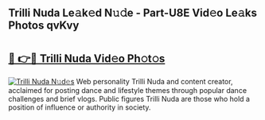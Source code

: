 ## Trilli Nuda Le𝚊k𝚎d N𝚞𝚍e - Part-U8E Vid𝚎o Le𝚊ks Photos qvKvy

# <h2><a href="http://fbfz54c.evod.top/?m=Trilli+Nuda">🔗 👉🔴 Trilli Nuda Vid𝚎o Ph𝚘t𝚘s</a></h2>

[![Trilli Nuda N𝚞d𝚎s](https://i.imgur.com/8V9OHl7.gif)](http://fbfz54c.evod.top/?m=Trilli+Nuda)
Web personality Trilli Nuda and content creator, acclaimed for posting dance and lifestyle themes through popular dance challenges and brief vlogs. Public figures Trilli Nuda are those who hold a position of influence or authority in society. 
